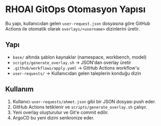 # RHOAI GitOps Otomasyon Yapısı

Bu yapı, kullanıcıdan gelen `user-request.json` dosyasına göre GitHub Actions ile otomatik olarak `overlays/<username>` dizinlerini üretir.

## Yapı

- `base/` altında şablon kaynaklar (namespace, workbench, model)
- `scripts/generate_overlay.sh` → JSON'dan overlay üretir
- `.github/workflows/apply.yaml` → GitHub Actions workflow'u
- `user-requests/` → Kullanıcıdan gelen taleplerin konduğu dizin

## Kullanım

1. Kullanıcı `user-requests/ahmet.json` gibi bir JSON dosyası push eder.
2. GitHub Actions tetiklenir ve `scripts/generate_overlay.sh` çalışır.
3. Yeni overlay oluşturulur ve Git'e commit edilir.
4. ArgoCD bu yeni dizini senkronize eder.
